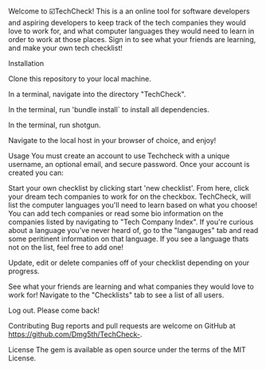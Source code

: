 Welcome to ☑️TechCheck! This is a an online tool for software developers and aspiring developers to keep track of the tech companies they would love to work for, and what computer languages they would need to learn in order to work at those places.  Sign in to see what your friends are learning, and make your own tech checklist!

Installation

Clone this repository to your local machine.

In a terminal, navigate into the directory "TechCheck".

In the terminal, run 'bundle install` to install all dependencies.

In the terminal, run shotgun.

Navigate to the local host in your browser of choice, and enjoy!

Usage
You must create an account to use Techcheck with a unique username, an optional email, and secure password. Once your account is created you can:

Start your own checklist by clicking start 'new checklist'. From here, click your dream tech companies to work for on the checkbox. TechCheck, will list the computer languages you'll need to learn based on what you choose! You can add tech companies or read some bio information on the companies listed by navigating to "Tech Company Index". If you're curious about a language you've never heard of, go to the "langauges" tab and read some peritinent information on that language. If you see a language thats not on the list, feel free to add one!

Update, edit or delete companies off of your checklist depending on your progress.

See what your friends are learning and what companies they would love to work for! Navigate to the "Checklists" tab to see a list of all users. 

Log out. Please come back!

Contributing
Bug reports and pull requests are welcome on GitHub at https://github.com/Dmg5th/TechCheck-.

License
The gem is available as open source under the terms of the MIT License.